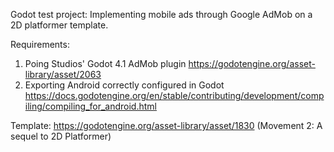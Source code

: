 Godot test project: Implementing mobile ads through Google AdMob on a 2D platformer template.

Requirements: 
1) Poing Studios' Godot 4.1 AdMob plugin
   https://godotengine.org/asset-library/asset/2063
3) Exporting Android correctly configured in Godot
   https://docs.godotengine.org/en/stable/contributing/development/compiling/compiling_for_android.html

Template: https://godotengine.org/asset-library/asset/1830
(Movement 2: A sequel to 2D Platformer)
